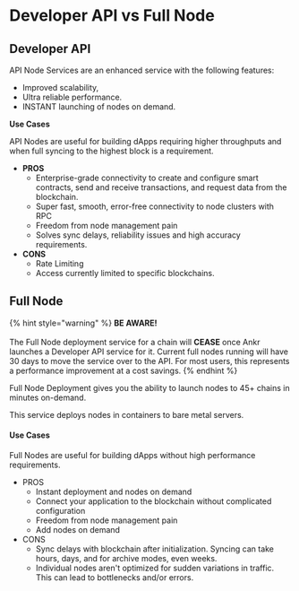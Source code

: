 # Developer API vs Full Node

## Developer API&#x20;

API Node Services are an enhanced service with the following features:

* Improved scalability,&#x20;
* Ultra reliable performance.
* INSTANT launching of nodes on demand.&#x20;

**Use Cases**

API Nodes  are useful for building dApps requiring higher throughputs and when full syncing to the highest block is a requirement.&#x20;

* **PROS**
  * Enterprise-grade connectivity to create and configure smart contracts, send and receive transactions, and request data from the blockchain.
  * Super fast, smooth, error-free connectivity to node clusters with RPC
  * Freedom from node management pain
  * Solves sync delays, reliability issues and high accuracy requirements.
* **CONS**
  * Rate Limiting
  * Access currently limited to specific blockchains.

## Full Node

{% hint style="warning" %}
**BE AWARE!**\
\
The Full Node deployment service for a chain will **CEASE** once Ankr launches a Developer API service for it. Current full nodes running will have 30 days to move the service over to the API. For most users, this represents a performance improvement at a cost savings.&#x20;
{% endhint %}

Full Node Deployment gives you the ability to launch nodes to 45+ chains in minutes on-demand.

This service deploys nodes in containers to bare metal servers.&#x20;

#### **Use Cases**

Full Nodes are useful for building dApps without high performance requirements.&#x20;

* PROS
  * Instant deployment and nodes on demand
  * Connect your application to the blockchain without complicated configuration
  * Freedom from node management pain
  * Add nodes on demand
* CONS
  * Sync delays with blockchain after initialization. Syncing can take hours, days, and for archive modes, even weeks.&#x20;
  * Individual nodes aren't optimized for sudden variations in traffic. This can lead to bottlenecks and/or errors.
